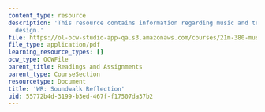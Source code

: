```yaml
---
content_type: resource
description: 'This resource contains information regarding music and technology: Sound
  design.'
file: https://ol-ocw-studio-app-qa.s3.amazonaws.com/courses/21m-380-music-and-technology-sound-design-spring-2016/55772b4d3199b3ed467ff17507da37b2_MIT21M_380S16_assn_wr.pdf
file_type: application/pdf
learning_resource_types: []
ocw_type: OCWFile
parent_title: Readings and Assignments
parent_type: CourseSection
resourcetype: Document
title: 'WR: Soundwalk Reflection'
uid: 55772b4d-3199-b3ed-467f-f17507da37b2
---
```

